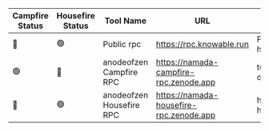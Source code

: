 <!--
This table is intended to provide a clear overview of the tools
available in our community. 

Please fill in the columns as follows:

1. **Campfire Status**: Use the appropriate emoji:
   - 🟢 : Live (the tool is functional and accessible)
   - 🔴 : Offline (the tool is temporarily unavailable)
   - 🛠️ : Under Maintenance (the tool is being updated or repaired)

2. **Housefire Status**: Use the same emojis as above to indicate the current status of the tool for this specific env.

3. **Tool Name**: The name of the tool.

4. **URL**: A link to access the tool.

5. **Short Description**: A brief description of the tool (max 50 chars).

6. **Team Name**: The name of the team or the individual responsible for the tool.

7. **GitHub Account**: The GitHub account of the maintainer.

8. **GitHub Repo**: The link to the GitHub repository for the tool.

**Note:** To add a new row, just copy an existing line and replace the details, ensuring you keep the "|" character as a column separator.
-->

| Campfire Status | Housefire Status | Tool Name | URL             | Short Description                       | Team Name   | GitHub Account   | GitHub Repo     |
|-----------------|------------------|-----------|-----------------|-----------------------------------------|-------------|------------------|-----------------|
|🔴              |    🟢           |Public rpc  |https://rpc.knowable.run |Public rpc for the housefire chain|Knowable|https://github.com/vknowable |-|
🟢|🔴|anodeofzen Campfire RPC|https://namada-campfire-rpc.zenode.app |tududes-draft.f30110b2dd02eb7d|anodeofzen (ZEN)|https://github.com/zenodeapp |-|
🔴|🟢|anodeofzen Housefire RPC|https://namada-housefire-rpc.zenode.app |housefire-head.a03c8e8948ed20b|anodeofzen (ZEN)|https://github.com/zenodeapp |-|
